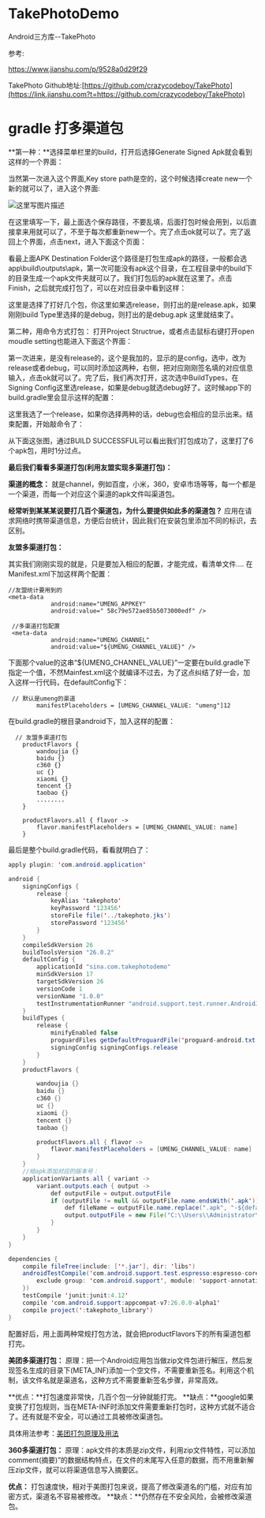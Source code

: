 # TakePhotoDemo
Android三方库--TakePhoto

参考:

https://www.jianshu.com/p/9528a0d29f29

TakePhoto Github地址:[https://github.com/crazycodeboy/TakePhoto](https://link.jianshu.com?t=https://github.com/crazycodeboy/TakePhoto)

# gradle 打多渠道包

**第一种：**选择菜单栏里的build，打开后选择Generate Signed Apk就会看到这样的一个界面： 

当然第一次进入这个界面,Key store path是空的，这个时候选择create new一个新的就可以了，进入这个界面:

![这里写图片描述](http://img.blog.csdn.net/20170315094719787?watermark/2/text/aHR0cDovL2Jsb2cuY3Nkbi5uZXQvenh5dWRpYQ==/font/5a6L5L2T/fontsize/400/fill/I0JBQkFCMA==/dissolve/70/gravity/SouthEast)

在这里填写一下，最上面选个保存路径，不要乱填，后面打包时候会用到，以后直接拿来用就可以了，不至于每次都重新new一个。完了点击ok就可以了。完了返回上个界面，点击next，进入下面这个页面：

看最上面APK Destination Folder这个路径是打包生成apk的路径，一般都会选app\build\outputs\apk，第一次可能没有apk这个目录，在工程目录中的build下的目录生成一个apk文件夹就可以了。我们打包后的apk就在这里了。点击Finish，之后就完成打包了，可以在对应目录中看到这样：

这里是选择了打好几个包，你这里如果选release，则打出的是release.apk，如果刚刚build Type里选择的是debug，则打出的是debug.apk 这里就结束了。

第二种，用命令方式打包： 
打开Project Structrue，或者点击鼠标右键打开open moudle setting也能进入下面这个界面：

第一次进来，是没有release的，这个是我加的，显示的是config，选中，改为release或者debug，可以同时添加这两种，右侧，把对应刚刚签名填的对应信息输入，点击ok就可以了。完了后，我们再次打开，这次选中BuildTypes，在Signing Config这里选release，如果是debug就选debug好了。这时候app下的build.gradle里会显示这样的配置：

这里我选了一个release，如果你选择两种的话，debug也会相应的显示出来。结束配置，开始敲命令了： 

从下面这张图，通过BUILD SUCCESSFUL可以看出我们打包成功了，这里打了6个apk包，用时1分过点。

**最后我们看看多渠道打包(利用友盟实现多渠道打包)：**

**渠道的概念：** 
就是channel，例如百度，小米，360，安卓市场等等，每一个都是一个渠道，而每一个对应这个渠道的apk文件叫渠道包。

**经常听到某某某说要打几百个渠道包，为什么要提供如此多的渠道包？** 
应用在请求网络时携带渠道信息，方便后台统计，因此我们在安装包里添加不同的标识，去区别。

**友盟多渠道打包：**

其实我们刚刚实现的就是，只是要加入相应的配置，才能完成，看清单文件…. 
在Manifest.xml下加这样两个配置：

```
//友盟统计要用到的
<meta-data
            android:name="UMENG_APPKEY"
            android:value=" 58c79e572ae85b5073000edf" />

 //多渠道打包配置       
 <meta-data
            android:name="UMENG_CHANNEL"
            android:value="${UMENG_CHANNEL_VALUE}" />
```

下面那个value的这串“${UMENG_CHANNEL_VALUE}”一定要在build.gradle下指定一个值，不然Mainfest.xml这个就编译不过去，为了这点纠结了好一会，加入这样一行代码，在defaultConfig下：

```
 // 默认是umeng的渠道
        manifestPlaceholders = [UMENG_CHANNEL_VALUE: "umeng"]12
```

在build.gradle的根目录android下，加入这样的配置：

```
  // 友盟多渠道打包
    productFlavors {
        wandoujia {}
        baidu {}
        c360 {}
        uc {}
        xiaomi {}
        tencent {}
        taobao {}
        ........
    }

    productFlavors.all { flavor ->
        flavor.manifestPlaceholders = [UMENG_CHANNEL_VALUE: name]
    }
```

最后是整个build.gradle代码，看看就明白了：

```java
apply plugin: 'com.android.application'

android {
    signingConfigs {
        release {
            keyAlias 'takephoto'
            keyPassword '123456'
            storeFile file('../takephoto.jks')
            storePassword '123456'
        }
    }
    compileSdkVersion 26
    buildToolsVersion "26.0.2"
    defaultConfig {
        applicationId "sina.com.takephotodemo"
        minSdkVersion 17
        targetSdkVersion 26
        versionCode 1
        versionName "1.0.0"
        testInstrumentationRunner "android.support.test.runner.AndroidJUnitRunner"
    }
    buildTypes {
        release {
            minifyEnabled false
            proguardFiles getDefaultProguardFile('proguard-android.txt'), 'proguard-rules.pro'
            signingConfig signingConfigs.release
        }
    }
    productFlavors {

        wandoujia {}
        baidu {}
        c360 {}
        uc {}
        xiaomi {}
        tencent {}
        taobao {}

        productFlavors.all { flavor ->
            flavor.manifestPlaceholders = [UMENG_CHANNEL_VALUE: name]
        }
    }
    //给apk添加对应的版本号：
    applicationVariants.all { variant ->
        variant.outputs.each { output ->
            def outputFile = output.outputFile
            if (outputFile != null && outputFile.name.endsWith('.apk')) {
                def fileName = outputFile.name.replace(".apk", "-${defaultConfig.versionName}.apk")
                output.outputFile = new File("C:\\Users\\Administrator\\Desktop\\apk\\takephoto\\${defaultConfig.versionName}", fileName)
            }
        }
    }
}

dependencies {
    compile fileTree(include: ['*.jar'], dir: 'libs')
    androidTestCompile('com.android.support.test.espresso:espresso-core:2.2.2', {
        exclude group: 'com.android.support', module: 'support-annotations'
    })
    testCompile 'junit:junit:4.12'
    compile 'com.android.support:appcompat-v7:26.0.0-alpha1'
    compile project(':takephoto_library')
}


```

配置好后，用上面两种常规打包方法，就会把productFlavors下的所有渠道包都打完。

**美团多渠道打包：** 
原理：把一个Android应用包当做zip文件包进行解压，然后发现签名生成的目录下(META_INF)添加一个空文件，不需要重新签名。利用这个机制，该文件名就是渠道名，这种方式不需要重新签名步骤，非常高效。

**优点：**打包速度非常快，几百个包一分钟就能打完。 
**缺点：**google如果变换了打包规则，当在META-INF时添加文件需要重新打包时，这种方式就不适合了。还有就是不安全，可以通过工具被修改渠道包。

具体用法参考：[美团打包原理及用法](http://blog.csdn.net/myliuyx/article/details/52171145)

**360多渠道打包：** 
原理：apk文件的本质是zip文件，利用zip文件特性，可以添加comment(摘要)”的数据结构特点，在文件的末尾写入任意的数据，而不用重新解压zip文件，就可以将渠道信息写入摘要区。

**优点：** 打包速度快，相对于美图打包来说，提高了修改渠道名的门槛，对应有加密方式，渠道名不容易被修改。 
**缺点：**仍然存在不安全风险，会被修改渠道包。